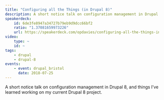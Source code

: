 ```yaml
---
title: "Configuring all the Things (in Drupal 8)"
description: A short notice talk on configuration management in Drupal 8, and things I’ve learned working on my current Drupal 8 project.
speakerdeck:
    id: 6de3fe8947a34727b79eb9d9dcc66bf2
    ratio: "1.37081659973226"
    url: https://speakerdeck.com/opdavies/configuring-all-the-things-in-drupal-8
video:
    type: ~
    id: ~
tags:
    - drupal
    - drupal-8
events:
    - event: drupal_bristol
      date: 2018-07-25
---
```

A short notice talk on configuration management in Drupal 8, and things I’ve learned working on my current Drupal 8 project.

